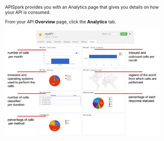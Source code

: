 APISpark provides you with an Analytics page that gives you details on how your API is consumed.

From your API **Overview** page, click the **Analytics** tab.

![Analytics](images/04.jpg "Analytics")


<!---#Data storage coming soon or not
-->
